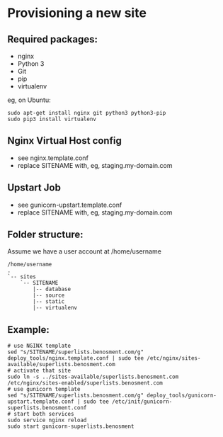 Provisioning a new site
=======================

## Required packages:

* nginx
* Python 3
* Git
* pip
* virtualenv

eg, on Ubuntu:

    sudo apt-get install nginx git python3 python3-pip
    sudo pip3 install virtualenv


## Nginx Virtual Host config

* see nginx.template.conf
* replace SITENAME with, eg, staging.my-domain.com

## Upstart Job

* see gunicorn-upstart.template.conf
* replace SITENAME with, eg, staging.my-domain.com

## Folder structure:
Assume we have a user account at /home/username

    /home/username
    .
    `-- sites
        `-- SITENAME
            |-- database
            |-- source
            |-- static
            |-- virtualenv


## Example:
    # use NGINX template
    sed "s/SITENAME/superlists.benosment.com/g" deploy_tools/nginx.template.conf | sudo tee /etc/nginx/sites-available/superlists.benosment.com
    # activate that site
    sudo ln -s ../sites-available/superlists.benosment.com /etc/nginx/sites-enabled/superlists.benosment.com
    # use gunicorn template
    sed "s/SITENAME/superlists.benosment.com/g" deploy_tools/gunicorn-upstart.template.conf | sudo tee /etc/init/gunicorn-superlists.benosment.conf
    # start both services
    sudo service nginx reload
    sudo start gunicorn-superlists.benosment